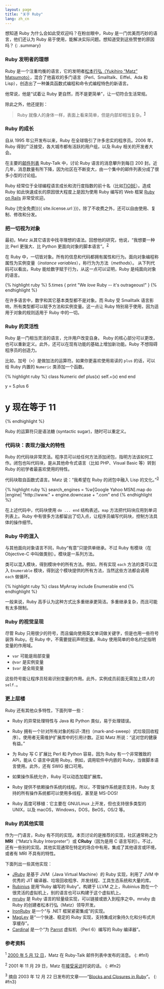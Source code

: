```yaml
---
layout: page
title: "关于 Ruby"
lang: zh_cn
---
```


想知道 Ruby 为什么会如此受欢迎吗？在粉丝眼中，Ruby 是一门优美而巧妙的语言，他们还认为 Ruby 易于使用，能解决实际问题。想知道受到这些赞誉的原因吗？
{: .summary}

### Ruby 发明者的理想

Ruby 是一个注重均衡的语言，它的发明者[松本行弘（Yukihiro “Matz” Matsumoto）][matz]，混合了他喜欢的多门语言（Perl、Smalltalk、Eiffel、Ada 和 Lisp），创造出了一种兼具函数式编程和命令式编程特色的新语言。

他常说，他是“试着让 Ruby 更自然，而不是更简单”，让一切符合生活常规。

除此之外，他还提到：

> Ruby 就像人的身体一样，表面上看来简单，但是内部却相当复杂。<sup>[1](#fn1)</sup>

### Ruby 的成长

自从 1995 年公开发布以来，Ruby 在全球吸引了许多忠实的程序员。2006 年，Ruby 得到广泛接受，各大城市都有活跃的用户组，以及 Ruby 相关的开发者大会。

在主要的[邮件列表](/zh_cn/community/mailing-lists/) Ruby-Talk 中，讨论 Ruby 语言的消息攀升到每日 200 封。近几年，消息数量有所下降，因为社区在不断变大，由一个集中的邮件列表分成了很多小型的讨论组。

Ruby 经常位于全球编程语言成长和流行度指数的前十名（比如[TIOBE][tiobe]）。造成 Ruby 如此快速成长的原因很大程度上是因为使用 Ruby 编写的 Web 框架 [Ruby on Rails][ror] 非常受欢迎。

Ruby [完全免费]({{ site.license.url }})，除了不收费之外，还可以自由使用、复制、修改和分发。

### 把一切视为对象

最初，Matz 从其它语言中找寻理想的语法。回想他的研究，他说，“我想要一种比 Perl 更强大、比 Python 更面向对象的脚本语言”。<sup>[2](#fn2)</sup>

在 Ruby 中，一切皆对象。所有的信息和代码都拥有属性和行为。面向对象编程称属性为实例变量（*instance variables*），称行为为方法（*methods*）。 从下列代码可以看出，Ruby 能给数字赋于行为，从这一点可以证明，Ruby 是纯面向对象的语言。

{% highlight ruby %}
5.times { print "We *love* Ruby -- it's outrageous!" }
{% endhighlight %}

在许多语言中，数字和其它基本类型都不是对象。而 Ruby 受 Smalltalk
语言影响，所有类型都可以赋予方法和实例变量。这一点让 Ruby 特别易于使用，因为适用于对象的规则适用于 Ruby 中的一切。

### Ruby 的灵活性

Ruby 是一门相当灵活的语言，允许用户改变自身。 Ruby 的核心部分可以更改，也可以重新定义。此外，还可以在现有功能的基础上增加新功能。Ruby 不想阻碍程序员的创造力。

比如，加号（`+`）是做加法的运算符。如果你更喜欢使用易读的 `plus` 的话，可以给 Ruby 内置的 `Numeric` 类添加一个函数。

{% highlight ruby %}
class Numeric
  def plus(x)
    self.+(x)
  end
end

y = 5.plus 6
# y 现在等于 11
{% endhighlight %}

Ruby 的运算符只是语法糖 (syntactic sugar)，随时可以重定义。

### 代码块：表现力强大的特性

Ruby 的代码块非常灵活。程序员可以给任何方法添加闭包，指明方法该如何工作。闭包也叫代码块，是从其他命令式语言（比如 PHP、Visual Basic 等）转到 Ruby 的初学者最喜欢使用的特性。

代码块取自函数式语言。Matz 说：“我希望在 Ruby 的闭包中融入 Lisp 的文化。”<sup>[3](#fn3)</sup>

{% highlight ruby %}
search_engines =
  %w[Google Yahoo MSN].map do |engine|
    "http://www." + engine.downcase + ".com"
  end
{% endhighlight %}

在上述代码中，代码块使用 `do ... end` 结构表述。`map` 方法把代码块应用到单词列表上。Ruby 中有很多方法都留出了切入点，让程序员编写代码块，控制方法具体的操作细节。

### Ruby 中的混入

与其他面向对象语言不同，Ruby“有意”只提供单继承。不过 Ruby 有模块（在 Objective-C 中叫做类别）。模块是一系列方法。

类可以混入模块，得到模块中的所有方法。例如，所有实现 `each` 方法的类可以混入 `Enumerable` 模块，得到这个模块提供的所有方法，当然这些方法都会调用 `each` 做循环。

{% highlight ruby %}
class MyArray
  include Enumerable
end
{% endhighlight %}

一般来说，Ruby 高手认为这种方式比多重继承更简洁。多重继承复杂，而且可能有太多限制。

### Ruby 的视觉呈现

尽管 Ruby 只用很少的符号，而且偏向使用英文单词做关键字，但是也用一些符号装饰 Ruby。在 Ruby 中，不需要提前声明变量。Ruby 使用简单的命名约定指明变量的作用域。

* `var` 可能是局部变量
* `@var` 是实例变量
* `$var` 是全局变量

这些符号能让程序员轻易识别变量的作用。此外，实例成员前面无需加上烦人的 `self.`。

### 更上层楼

Ruby 还有其他众多特性，下面列举一些：

* Ruby 的异常处理特性与 Java 和 Python 类似，易于处理错误。

* Ruby 拥有一个针对所有对象的标识-清扫（mark-and-sweep）式垃圾回收程序）。使用者无需维护扩展库中的引用计数。正如   Matz 所说：“这对您的健康有益。”

* 为 Ruby 写 C 扩展比 Perl 和 Python 容易，因为 Ruby 有一个非常雅致的 API，能从 C 语言中调用 Ruby。例如，调用软件中内嵌的 Ruby，当做脚本语言使用。此外，还有 SWIG 接口可用。

* 如果操作系统允许，Ruby 可以动态加载扩展库。

* Ruby 提供不依赖操作系统的线程。所以，不管操作系统是否支持，Ruby 支持的所有操作系统都可以使用多线程，甚至是 MS-DOS!

* Ruby 高度可移植：它主要在 GNU/Linux 上开发，但也支持很多类型的 UNIX，以及 macOS，Windows，DOS，BeOS，OS/2 等。

### Ruby 的其他实现

作为一门语言，Ruby 有不同的实现。本页讨论的是推荐的实现，社区通常称之为 **MRI**（“Matz’s Ruby Interpreter”）或 **CRuby**（因为是用 C 语言写的）。不过，还有一些别的实现。其他实现通常在特定的场合中有用，集成了其他语言或环境，或者有 MRI 不具有的特性。

下面列出一些其他实现：

* [JRuby][jruby] 是基于 JVM（Java Virtual Machine）的 Ruby 实现，利用了 JVM 中优秀的 JIT 编译器、垃圾回收程序、并发线程、工具生态系统和大量的库。
* [Rubinius][rubinius] 是用“Ruby 编写的 Ruby”。构建于 LLVM 之上，Rubinius 跑在一个很灵活的虚拟机上，别的语言也可以构建于这个虚拟机上。
* [mruby][mruby] 是 Ruby 语言的轻量级实现，可以链接或嵌入到程序之中。mruby 由 Ruby 的创建者松本行弘（Matz）领导开发。
* [IronRuby][ironruby] 是一个“与 .NET 框架紧密集成”的实现。
* [MagLev][maglev] 是“一个快速、稳定的 Ruby 实现，支持集成对象持久化和分布式共享缓存”。
* [Cardinal][cardinal] 是一个“为 [Parrot][parrot] 虚拟机 （Perl 6）编写的 Ruby 编译器”。

### 参考资料

<sup>1</sup> [2000 年 5 月 12 日][blade]，Matz 在 Ruby-Talk 邮件列表中发布的消息。
{: #fn1}

<sup>2</sup> 2001 年 11 月 29 日，Matz 在[接受采访][linuxdevcenter]时说的话。
{: #fn2}

<sup>3</sup> 摘自 2003 年 12 月 22 日发布的文章——“[Blocks and Closures in Ruby][artima]”。
{: #fn3}



[matz]: http://www.rubyist.net/~matz/
[blade]: https://blade.ruby-lang.org/ruby-talk/2773
[ror]: http://rubyonrails.org/
[linuxdevcenter]: http://www.linuxdevcenter.com/pub/a/linux/2001/11/29/ruby.html
[artima]: http://www.artima.com/intv/closures2.html
[tiobe]: http://www.tiobe.com/index.php/content/paperinfo/tpci/index.html
[jruby]: http://jruby.org
[rubinius]: https://rubinius.com
[mruby]: http://www.mruby.org/
[ironruby]: http://www.ironruby.net
[maglev]: http://maglev.github.io
[cardinal]: https://github.com/parrot/cardinal
[parrot]: http://parrot.org
